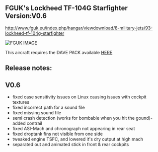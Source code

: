 FGUK's Lockheed TF-104G Starfighter Version:V0.6
-------------------------------------------------

http://www.fguk.eu/index.php/hangar/viewdownload/8-military-jets/93-lockheed-tf-104g-starfighter

![FGUK IMAGE](http://www.fguk.eu/images/jdownloads/screenshots/thumbnails/fgfs-screen-0450.png)

This aircraft requires the DAVE PACK available <a href="http://www.fguk.eu/Lee%20Elliott,%20Josh%20Babcock">HERE</a>

Release notes:
--------------

V0.6
----

- fixed case sensitivity issues on Linux causing issues with cockpit textures
- fixed incorrect path for a sound file
- fixed missing sound file
- semi crash detection (works for bombable when you hit the gound)- added contrail
- fixed ASI-Mach and chronograph not appearing in rear seat
- fixed droptank fins not visible from one side
- tweaked engine TSFC, and lowered it's dry output at high mach
- separated out and animated stick in front & rear cockpits
